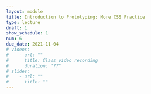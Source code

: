 ```yaml
---
layout: module
title: Introduction to Prototyping; More CSS Practice
type: lecture
draft: 1
show_schedule: 1
num: 6
due_date: 2021-11-04
# videos: 
#    - url: ""
#      title: Class video recording
#      duration: "??"
# slides:
#    - url: ""
#      title: ""
---
```


